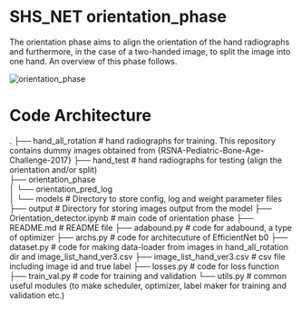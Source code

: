 # SHS_NET orientation_phase
The orientation phase aims to align the orientation of the hand radiographs and furthermore, in the case of a two-handed image, to split the image into one hand. An overview of this phase follows.

![orientation_phase](https://user-images.githubusercontent.com/80377824/171557850-b7715e42-8447-40d1-9fbf-9a5b77837cdf.png)

# Code Architecture
.
├── hand_all_rotation           # hand radiographs for training. This repository contains dummy images obtained from {RSNA-Pediatric-Bone-Age-Challenge-2017}
├── hand_test                   # hand radiographs for testing (align the orientation and/or split)                 
├── orientation_phase       
│   └── orientation_pred_log               
│       └── models              # Directory to store config, log and weight parameter files
├── output                      # Directory for storing images output from the model
├── Orientation_detector.ipynb  # main code of orientation phase
├── README.md                   # README file
├── adabound.py                 # code for adabound, a type of optimizer
├── archs.py                    # code for architecuture of EfficientNet b0
├── dataset.py                  # code for making data-loader from images in hand_all_rotation dir and image_list_hand_ver3.csv
├── image_list_hand_ver3.csv    # csv file including image id and true label
├── losses.py                   # code for loss function
├── train_val.py                # code for training and validation
└── utils.py                    # common useful modules (to make scheduler, optimizer, label maker for training and validation etc.)
